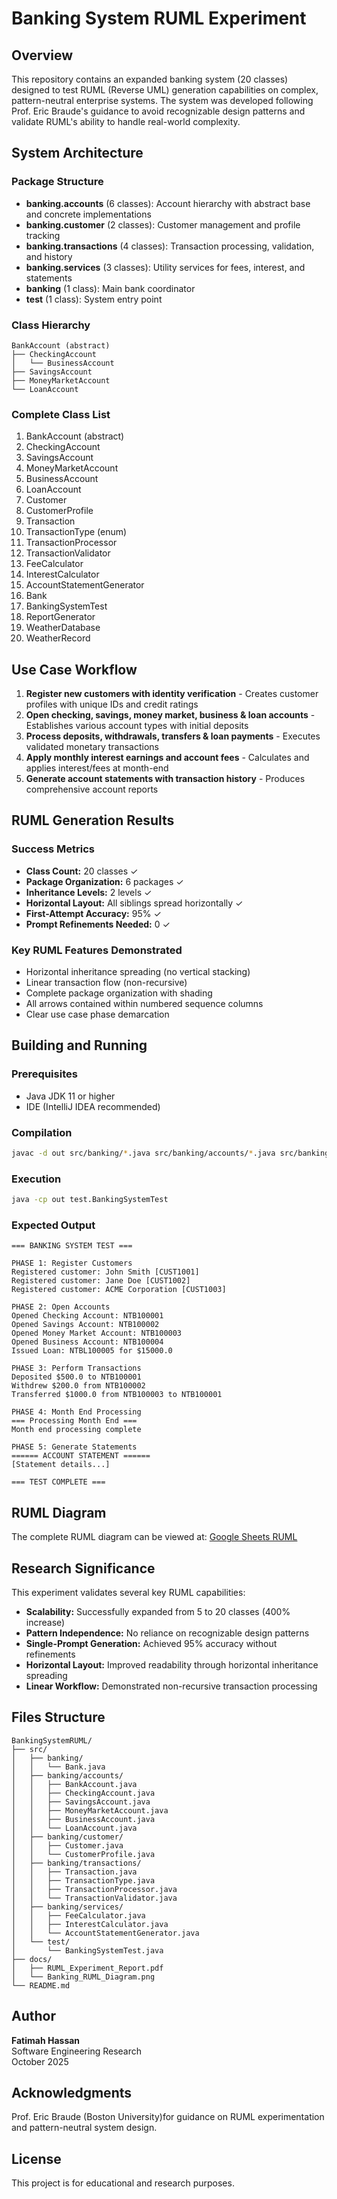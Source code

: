 # Banking System RUML Experiment

## Overview
This repository contains an expanded banking system (20 classes) designed to test RUML (Reverse UML) generation capabilities on complex, pattern-neutral enterprise systems. The system was developed following Prof. Eric Braude's guidance to avoid recognizable design patterns and validate RUML's ability to handle real-world complexity.

## System Architecture

### Package Structure
- **banking.accounts** (6 classes): Account hierarchy with abstract base and concrete implementations
- **banking.customer** (2 classes): Customer management and profile tracking
- **banking.transactions** (4 classes): Transaction processing, validation, and history
- **banking.services** (3 classes): Utility services for fees, interest, and statements
- **banking** (1 class): Main bank coordinator
- **test** (1 class): System entry point

### Class Hierarchy
```
BankAccount (abstract)
├── CheckingAccount
│   └── BusinessAccount
├── SavingsAccount
├── MoneyMarketAccount
└── LoanAccount
```

### Complete Class List
1. BankAccount (abstract)
2. CheckingAccount
3. SavingsAccount
4. MoneyMarketAccount
5. BusinessAccount
6. LoanAccount
7. Customer
8. CustomerProfile
9. Transaction
10. TransactionType (enum)
11. TransactionProcessor
12. TransactionValidator
13. FeeCalculator
14. InterestCalculator
15. AccountStatementGenerator
16. Bank
17. BankingSystemTest
18. ReportGenerator
19. WeatherDatabase
20. WeatherRecord

## Use Case Workflow

1. **Register new customers with identity verification** - Creates customer profiles with unique IDs and credit ratings
2. **Open checking, savings, money market, business & loan accounts** - Establishes various account types with initial deposits
3. **Process deposits, withdrawals, transfers & loan payments** - Executes validated monetary transactions
4. **Apply monthly interest earnings and account fees** - Calculates and applies interest/fees at month-end
5. **Generate account statements with transaction history** - Produces comprehensive account reports

## RUML Generation Results

### Success Metrics
- **Class Count:** 20 classes ✓
- **Package Organization:** 6 packages ✓
- **Inheritance Levels:** 2 levels ✓
- **Horizontal Layout:** All siblings spread horizontally ✓
- **First-Attempt Accuracy:** 95% ✓
- **Prompt Refinements Needed:** 0 ✓

### Key RUML Features Demonstrated
- Horizontal inheritance spreading (no vertical stacking)
- Linear transaction flow (non-recursive)
- Complete package organization with shading
- All arrows contained within numbered sequence columns
- Clear use case phase demarcation

## Building and Running

### Prerequisites
- Java JDK 11 or higher
- IDE (IntelliJ IDEA recommended)

### Compilation
```bash
javac -d out src/banking/*.java src/banking/accounts/*.java src/banking/customer/*.java src/banking/transactions/*.java src/banking/services/*.java src/test/*.java
```

### Execution
```bash
java -cp out test.BankingSystemTest
```

### Expected Output
```
=== BANKING SYSTEM TEST ===

PHASE 1: Register Customers
Registered customer: John Smith [CUST1001]
Registered customer: Jane Doe [CUST1002]
Registered customer: ACME Corporation [CUST1003]

PHASE 2: Open Accounts
Opened Checking Account: NTB100001
Opened Savings Account: NTB100002
Opened Money Market Account: NTB100003
Opened Business Account: NTB100004
Issued Loan: NTBL100005 for $15000.0

PHASE 3: Perform Transactions
Deposited $500.0 to NTB100001
Withdrew $200.0 from NTB100002
Transferred $1000.0 from NTB100003 to NTB100001

PHASE 4: Month End Processing
=== Processing Month End ===
Month end processing complete

PHASE 5: Generate Statements
====== ACCOUNT STATEMENT ======
[Statement details...]

=== TEST COMPLETE ===
```

## RUML Diagram
The complete RUML diagram can be viewed at: [Google Sheets RUML](https://docs.google.com/spreadsheets/d/YOUR_SHEET_ID)

## Research Significance

This experiment validates several key RUML capabilities:
- **Scalability:** Successfully expanded from 5 to 20 classes (400% increase)
- **Pattern Independence:** No reliance on recognizable design patterns
- **Single-Prompt Generation:** Achieved 95% accuracy without refinements
- **Horizontal Layout:** Improved readability through horizontal inheritance spreading
- **Linear Workflow:** Demonstrated non-recursive transaction processing

## Files Structure
```
BankingSystemRUML/
├── src/
│   ├── banking/
│   │   └── Bank.java
│   ├── banking/accounts/
│   │   ├── BankAccount.java
│   │   ├── CheckingAccount.java
│   │   ├── SavingsAccount.java
│   │   ├── MoneyMarketAccount.java
│   │   ├── BusinessAccount.java
│   │   └── LoanAccount.java
│   ├── banking/customer/
│   │   ├── Customer.java
│   │   └── CustomerProfile.java
│   ├── banking/transactions/
│   │   ├── Transaction.java
│   │   ├── TransactionType.java
│   │   ├── TransactionProcessor.java
│   │   └── TransactionValidator.java
│   ├── banking/services/
│   │   ├── FeeCalculator.java
│   │   ├── InterestCalculator.java
│   │   └── AccountStatementGenerator.java
│   └── test/
│       └── BankingSystemTest.java
├── docs/
│   ├── RUML_Experiment_Report.pdf
│   └── Banking_RUML_Diagram.png
└── README.md
```

## Author
**Fatimah Hassan**  
Software Engineering Research  
October 2025

## Acknowledgments
Prof. Eric Braude (Boston University)for guidance on RUML experimentation and pattern-neutral system design.

## License
This project is for educational and research purposes.
